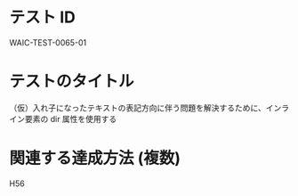 # テスト ID

WAIC-TEST-0065-01

# テストのタイトル

（仮）入れ子になったテキストの表記方向に伴う問題を解決するために、インライン要素の dir 属性を使用する

# 関連する達成方法 (複数)

H56
